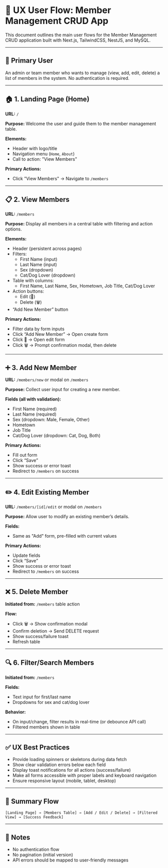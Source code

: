 # 🧭 UX User Flow: Member Management CRUD App

This document outlines the main user flows for the Member Management CRUD application built with Next.js, TailwindCSS, NestJS, and MySQL.

---

## 👤 Primary User
An admin or team member who wants to manage (view, add, edit, delete) a list of members in the system. No authentication is required.

---

## 🏠 1. Landing Page (Home)

**URL:** `/`

**Purpose:** Welcome the user and guide them to the member management table.

**Elements:**
- Header with logo/title
- Navigation menu (`Home`, `About`)
- Call to action: "View Members"

**Primary Actions:**
- Click "View Members" → Navigate to `/members`

---

## 📋 2. View Members

**URL:** `/members`

**Purpose:** Display all members in a central table with filtering and action options.

**Elements:**
- Header (persistent across pages)
- Filters:
  - First Name (input)
  - Last Name (input)
  - Sex (dropdown)
  - Cat/Dog Lover (dropdown)
- Table with columns:
  - First Name, Last Name, Sex, Hometown, Job Title, Cat/Dog Lover
- Action buttons:
  - Edit (📝)
  - Delete (🗑️)
- “Add New Member” button

**Primary Actions:**
- Filter data by form inputs
- Click “Add New Member” → Open create form
- Click 📝 → Open edit form
- Click 🗑️ → Prompt confirmation modal, then delete

---

## ➕ 3. Add New Member

**URL:** `/members/new` or modal on `/members`

**Purpose:** Collect user input for creating a new member.

**Fields (all with validation):**
- First Name (required)
- Last Name (required)
- Sex (dropdown: Male, Female, Other)
- Hometown
- Job Title
- Cat/Dog Lover (dropdown: Cat, Dog, Both)

**Primary Actions:**
- Fill out form
- Click “Save”
- Show success or error toast
- Redirect to `/members` on success

---

## ✏️ 4. Edit Existing Member

**URL:** `/members/[id]/edit` or modal on `/members`

**Purpose:** Allow user to modify an existing member’s details.

**Fields:**
- Same as "Add" form, pre-filled with current values

**Primary Actions:**
- Update fields
- Click “Save”
- Show success or error toast
- Redirect to `/members` on success

---

## ❌ 5. Delete Member

**Initiated from:** `/members` table action

**Flow:**
- Click 🗑️ → Show confirmation modal
- Confirm deletion → Send DELETE request
- Show success/failure toast
- Refresh table

---

## 🔍 6. Filter/Search Members

**Initiated from:** `/members`

**Fields:**
- Text input for first/last name
- Dropdowns for sex and cat/dog lover

**Behavior:**
- On input/change, filter results in real-time (or debounce API call)
- Filtered members shown in table

---

## ✅ UX Best Practices
- Provide loading spinners or skeletons during data fetch
- Show clear validation errors below each field
- Display toast notifications for all actions (success/failure)
- Make all forms accessible with proper labels and keyboard navigation
- Ensure responsive layout (mobile, tablet, desktop)

---

## 🔁 Summary Flow

```
[Landing Page] → [Members Table] → [Add / Edit / Delete] → [Filtered View] → [Success Feedback]
```

---

## 📎 Notes
- No authentication flow
- No pagination (initial version)
- API errors should be mapped to user-friendly messages
